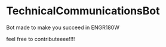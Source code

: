 # TechnicalCommunicationsBot
Bot made to make you succeed in ENGR180W

feel free to contributeeee!!!!
